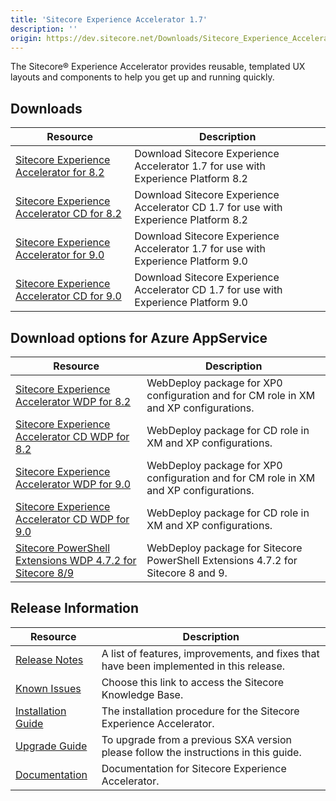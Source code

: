 ```yaml
---
title: 'Sitecore Experience Accelerator 1.7'
description: ''
origin: https://dev.sitecore.net/Downloads/Sitecore_Experience_Accelerator/17/Sitecore_Experience_Accelerator_17_Initial_Release.aspx
---
```


The Sitecore® Experience Accelerator provides reusable, templated UX layouts and components to help you get up and running quickly.

## Downloads

| Resource                                                                                                                                                                                                                                                                             | Description                                                                          |
| ------------------------------------------------------------------------------------------------------------------------------------------------------------------------------------------------------------------------------------------------------------------------------------ | ------------------------------------------------------------------------------------ |
| [Sitecore Experience Accelerator for 8.2](https://scdp.blob.core.windows.net/downloads/Sitecore%20Experience%20Accelerator/17/Sitecore%20Experience%20Accelerator%2017%20Initial%20Release/Secure/Sitecore%20Experience%20Accelerator%201.7%20rev.%20180410%20for%208.2.zip)         | Download Sitecore Experience Accelerator 1.7 for use with Experience Platform 8.2    |
| [Sitecore Experience Accelerator CD for 8.2](https://scdp.blob.core.windows.net/downloads/Sitecore%20Experience%20Accelerator/17/Sitecore%20Experience%20Accelerator%2017%20Initial%20Release/Secure/Sitecore%20Experience%20Accelerator%201.7%20rev.%20180410%20for%208.2%20CD.zip) | Download Sitecore Experience Accelerator CD 1.7 for use with Experience Platform 8.2 |
| [Sitecore Experience Accelerator for 9.0](https://scdp.blob.core.windows.net/downloads/Sitecore%20Experience%20Accelerator/17/Sitecore%20Experience%20Accelerator%2017%20Initial%20Release/Secure/Sitecore%20Experience%20Accelerator%201.7%20rev.%20180410%20for%209.0.zip)         | Download Sitecore Experience Accelerator 1.7 for use with Experience Platform 9.0    |
| [Sitecore Experience Accelerator CD for 9.0](https://scdp.blob.core.windows.net/downloads/Sitecore%20Experience%20Accelerator/17/Sitecore%20Experience%20Accelerator%2017%20Initial%20Release/Secure/Sitecore%20Experience%20Accelerator%201.7%20rev.%20180410%20for%209.0%20CD.zip) | Download Sitecore Experience Accelerator CD 1.7 for use with Experience Platform 9.0 |

## Download options for Azure AppService

| Resource                                                                                                                                                                                                                                                                                       | Description                                                                          |
| ---------------------------------------------------------------------------------------------------------------------------------------------------------------------------------------------------------------------------------------------------------------------------------------------- | ------------------------------------------------------------------------------------ |
| [Sitecore Experience Accelerator WDP for 8.2](https://scdp.blob.core.windows.net/downloads/Sitecore%20Experience%20Accelerator/17/Sitecore%20Experience%20Accelerator%2017%20Initial%20Release/Secure/Sitecore%20Experience%20Accelerator%201.7%20rev.%20180410%20for%208.2.scwdp.zip)         | WebDeploy package for XP0 configuration and for CM role in XM and XP configurations. |
| [Sitecore Experience Accelerator CD WDP for 8.2](https://scdp.blob.core.windows.net/downloads/Sitecore%20Experience%20Accelerator/17/Sitecore%20Experience%20Accelerator%2017%20Initial%20Release/Secure/Sitecore%20Experience%20Accelerator%201.7%20rev.%20180410%20for%208.2%20CD.scwdp.zip) | WebDeploy package for CD role in XM and XP configurations.                           |
| [Sitecore Experience Accelerator WDP for 9.0](https://scdp.blob.core.windows.net/downloads/Sitecore%20Experience%20Accelerator/17/Sitecore%20Experience%20Accelerator%2017%20Initial%20Release/Secure/Sitecore%20Experience%20Accelerator%201.7%20rev.%20180410%20for%209.0.scwdp.zip)         | WebDeploy package for XP0 configuration and for CM role in XM and XP configurations. |
| [Sitecore Experience Accelerator CD WDP for 9.0](https://scdp.blob.core.windows.net/downloads/Sitecore%20Experience%20Accelerator/17/Sitecore%20Experience%20Accelerator%2017%20Initial%20Release/Secure/Sitecore%20Experience%20Accelerator%201.7%20rev.%20180410%20for%209.0%20CD.scwdp.zip) | WebDeploy package for CD role in XM and XP configurations.                           |
| [Sitecore PowerShell Extensions WDP 4.7.2 for Sitecore 8/9](https://scdp.blob.core.windows.net/downloads/Sitecore%20Experience%20Accelerator/16/Sitecore%20Experience%20Accelerator%2016%20Initial%20Release/Secure/Sitecore%20PowerShell%20Extensions-4.7.2%20for%20Sitecore%208.scwdp.zip)   | WebDeploy package for Sitecore PowerShell Extensions 4.7.2 for Sitecore 8 and 9.     |

## Release Information

| Resource                                                                                                                                                                                                           | Description                                                                             |
| ------------------------------------------------------------------------------------------------------------------------------------------------------------------------------------------------------------------ | --------------------------------------------------------------------------------------- |
| [Release Notes](/downloads/Sitecore_Experience_Accelerator/17/Sitecore_Experience_Accelerator_17_Initial_Release/Release_Notes)                                                                                    | A list of features, improvements, and fixes that have been implemented in this release. |
| [Known Issues](https://kb.sitecore.net/articles/196733)                                                                                                                                                            | Choose this link to access the Sitecore Knowledge Base.                                 |
| [Installation Guide](https://scdp.blob.core.windows.net/downloads/Sitecore%20Experience%20Accelerator/17/Sitecore%20Experience%20Accelerator%2017%20Initial%20Release/Secure/SXA%201.7%20Installation%20Guide.pdf) | The installation procedure for the Sitecore Experience Accelerator.                     |
| [Upgrade Guide](https://scdp.blob.core.windows.net/downloads/Sitecore%20Experience%20Accelerator/17/Sitecore%20Experience%20Accelerator%2017%20Initial%20Release/Secure/SXA%201.7%20Upgrade%20Guide.pdf)           | To upgrade from a previous SXA version please follow the instructions in this guide.    |
| [Documentation](https://doc.sitecore.com/developers/sxa/17/sitecore-experience-accelerator/en/index-en.html)                                                                                                       | Documentation for Sitecore Experience Accelerator.                                      |
